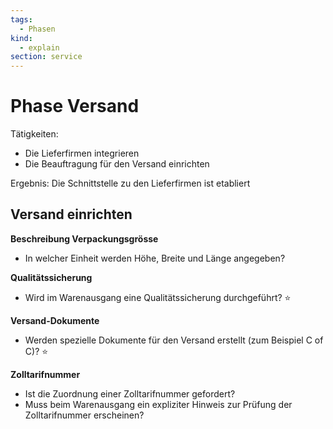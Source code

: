 ```yaml
---
tags:
  - Phasen
kind:
  - explain
section: service
---
```

# Phase Versand

Tätigkeiten:

* Die Lieferfirmen integrieren
* Die Beauftragung für den Versand einrichten

Ergebnis: Die Schnittstelle zu den Lieferfirmen ist etabliert

## Versand einrichten

**Beschreibung Verpackungsgrösse**
- In welcher Einheit werden Höhe, Breite und Länge angegeben?

**Qualitätssicherung**

- Wird im Warenausgang eine Qualitätssicherung durchgeführt? ⭐

**Versand-Dokumente**

- Werden spezielle Dokumente für den Versand erstellt (zum Beispiel C of C)? ⭐

**Zolltarifnummer**

- Ist die Zuordnung einer Zolltarifnummer gefordert?
- Muss beim Warenausgang ein expliziter Hinweis zur Prüfung der Zolltarifnummer erscheinen?
